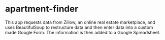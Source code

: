 # apartment-finder
This app requests data from Zillow, an online real estate marketplace, and uses BeautifulSoup to restructure data and then enter data into a custom made Google Form. The information is then added to a Google Spreadsheet.

